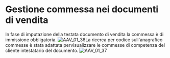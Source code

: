 # Gestione commessa nei documenti di vendita
In fase di imputazione della testata documento di vendita la commessa è di immissione obbligatoria.
![AAV_01_36](http://doc.smeup.com/immagini/AAV_01_04/AAV_01_36.png)La ricerca per codice sull'anagrafico commesse è stata adattata pervisualizzare le commesse di competenza del cliente intestatario del documento.
![AAV_01_37](http://doc.smeup.com/immagini/AAV_01_04/AAV_01_37.png)